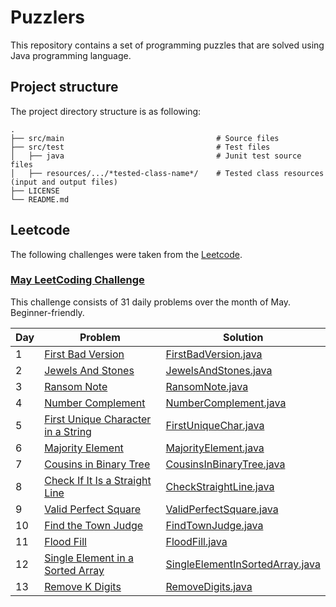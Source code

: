 # Puzzlers
This repository contains a set of programming puzzles that are solved using Java programming language.

## Project structure
The project directory structure is as following:

    .
    ├── src/main                                  # Source files
    ├── src/test                                  # Test files
    │   ├── java                                  # Junit test source files
    │   ├── resources/.../*tested-class-name*/    # Tested class resources (input and output files)
    ├── LICENSE
    └── README.md

## Leetcode
The following challenges were taken from the [Leetcode](https://leetcode.com/).

### [May LeetCoding Challenge](https://leetcode.com/explore/featured/card/may-leetcoding-challenge/)
This challenge consists of 31 daily problems over the month of May. Beginner-friendly.

| Day | Problem | Solution |
| --- | ------------- | --- |
| 1   | [First Bad Version](https://leetcode.com/explore/featured/card/may-leetcoding-challenge/534/week-1-may-1st-may-7th/3316/) | [FirstBadVersion.java](src/main/java/com/chizganov/puzzlers/leetcode/may/FirstBadVersion.java) |
| 2   | [Jewels And Stones](https://leetcode.com/explore/featured/card/may-leetcoding-challenge/534/week-1-may-1st-may-7th/3317/) | [JewelsAndStones.java](src/main/java/com/chizganov/puzzlers/leetcode/may/JewelsAndStones.java) |
| 3   | [Ransom Note](https://leetcode.com/explore/featured/card/may-leetcoding-challenge/534/week-1-may-1st-may-7th/3318/) | [RansomNote.java](src/main/java/com/chizganov/puzzlers/leetcode/may/RansomNote.java) |
| 4   | [Number Complement](https://leetcode.com/explore/featured/card/may-leetcoding-challenge/534/week-1-may-1st-may-7th/3319/) | [NumberComplement.java](src/main/java/com/chizganov/puzzlers/leetcode/may/NumberComplement.java) |
| 5   | [First Unique Character in a String](https://leetcode.com/explore/featured/card/may-leetcoding-challenge/534/week-1-may-1st-may-7th/3320/) | [FirstUniqueChar.java](src/main/java/com/chizganov/puzzlers/leetcode/may/FirstUniqueChar.java) |
| 6   | [Majority Element](https://leetcode.com/explore/featured/card/may-leetcoding-challenge/534/week-1-may-1st-may-7th/3321/) | [MajorityElement.java](src/main/java/com/chizganov/puzzlers/leetcode/may/MajorityElement.java) |
| 7   | [Cousins in Binary Tree](https://leetcode.com/explore/featured/card/may-leetcoding-challenge/534/week-1-may-1st-may-7th/3322/) | [CousinsInBinaryTree.java](src/main/java/com/chizganov/puzzlers/leetcode/may/CousinsInBinaryTree.java) |
| 8   | [Check If It Is a Straight Line](https://leetcode.com/explore/featured/card/may-leetcoding-challenge/535/week-2-may-8th-may-14th/3323/) | [CheckStraightLine.java](src/main/java/com/chizganov/puzzlers/leetcode/may/CheckStraightLine.java) |
| 9   | [Valid Perfect Square](https://leetcode.com/explore/featured/card/may-leetcoding-challenge/535/week-2-may-8th-may-14th/3324/) | [ValidPerfectSquare.java](src/main/java/com/chizganov/puzzlers/leetcode/may/ValidPerfectSquare.java) |
| 10  | [Find the Town Judge](https://leetcode.com/explore/challenge/card/may-leetcoding-challenge/535/week-2-may-8th-may-14th/3325/) | [FindTownJudge.java](src/main/java/com/chizganov/puzzlers/leetcode/may/FindTownJudge.java) |
| 11  | [Flood Fill](https://leetcode.com/explore/challenge/card/may-leetcoding-challenge/535/week-2-may-8th-may-14th/3326/) | [FloodFill.java](src/main/java/com/chizganov/puzzlers/leetcode/may/FloodFill.java) |
| 12  | [Single Element in a Sorted Array](https://leetcode.com/explore/challenge/card/may-leetcoding-challenge/535/week-2-may-8th-may-14th/3327/) | [SingleElementInSortedArray.java](src/main/java/com/chizganov/puzzlers/leetcode/may/SingleElementInSortedArray.java) |
| 13  | [Remove K Digits](https://leetcode.com/explore/challenge/card/may-leetcoding-challenge/535/week-2-may-8th-may-14th/3328/) | [RemoveDigits.java](src/main/java/com/chizganov/puzzlers/leetcode/may/RemoveDigits.java) |
